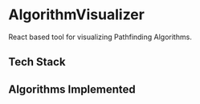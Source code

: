 # AlgorithmVisualizer
React based tool for visualizing Pathfinding Algorithms. 

## Tech Stack

## Algorithms Implemented
